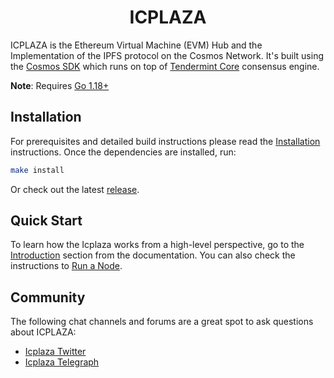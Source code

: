 <!--
parent:
  order: false
-->

<div align="center">
  <h1> ICPLAZA </h1>
</div>

ICPLAZA is the Ethereum Virtual Machine (EVM) Hub and the Implementation of the IPFS protocol 
on the Cosmos Network. It's built using the [Cosmos SDK](https://github.com/cosmos/cosmos-sdk/) which runs on top of [Tendermint Core](https://github.com/tendermint/tendermint) consensus engine.

**Note**: Requires [Go 1.18+](https://golang.org/dl/)

## Installation

For prerequisites and detailed build instructions please read the [Installation](https://docs.ic-plaza.org/#/doc/GettingStarteds/Installation) instructions. Once the dependencies are installed, run:

```bash
make install
```

Or check out the latest [release](https://github.com/ICPLAZA-org/icplaza/releases).

## Quick Start

To learn how the Icplaza works from a high-level perspective, go to the [Introduction](https://docs.ic-plaza.org/#/doc/ABOUTICPlaza/Introduction) section from the documentation. You can also check the instructions to [Run a Node](https://docs.ic-plaza.org/#/doc/Validators/RunningValidator).

## Community

The following chat channels and forums are a great spot to ask questions about ICPLAZA:

- [Icplaza Twitter](https://mobile.twitter.com/ICPLAZA)
- [Icplaza Telegraph](https://t.me/ICPlaza_gl)
